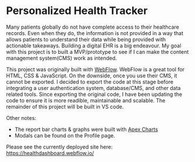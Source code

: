 # Personalized Health Tracker

Many patients globally do not have complete access to their healthcare records. Even when they do, the information is not provided in a way that allows patients to understand their data while being provided with actionable takeaways. Building a digital EHR is a big endeavour. My goal with this project is to built a MVP/prototype to see if I can make the content management system(CMS) work as intended.

This project was originally built with [WebFlow](https://WebFlow.com). WebFlow is a great tool for HTML, CSS & JavaScript. On the downside, once you use their CMS, it cannot be exported. I decided to export the code at this stage before integrating a user authentication system, database/CMS, and other data related tools. Since exporting the original code, I have been updating the code to ensure it is more readible, maintainable and scalable. The remainder of this project will be built in VS code. 

Other notes:
- The report bar charts & graphs were built with [Apex Charts](https://apexcharts.com/)
- Modals can be found on the Profile page. 

Please see the currently deployed site here: https://healthdashboard.webflow.io/


